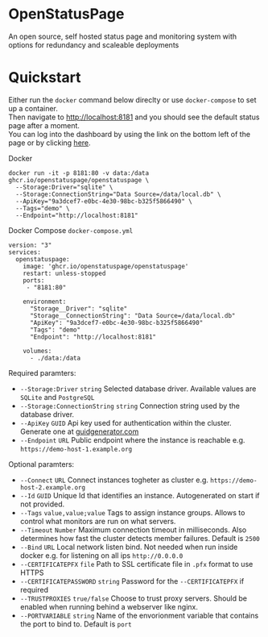 # OpenStatusPage
An open source, self hosted status page and monitoring system with options for redundancy and scaleable deployments  

# Quickstart
Either run the `docker` command below direclty or use `docker-compose` to set up a container.  
Then navigate to [http://localhost:8181](http://localhost:8181) and you should see the default status page after a moment.  
You can log into the dashboard by using the link on the bottom left of the page or by clicking [here](http://localhost:8181/dashboard).

Docker
```
docker run -it -p 8181:80 -v data:/data ghcr.io/openstatuspage/openstatuspage \
  --Storage:Driver="sqlite" \
  --Storage:ConnectionString="Data Source=/data/local.db" \
  --ApiKey="9a3dcef7-e0bc-4e30-98bc-b325f5866490" \
  --Tags="demo" \
  --Endpoint="http://localhost:8181"
```

Docker Compose `docker-compose.yml`
```
version: "3"
services:
  openstatuspage:
    image: 'ghcr.io/openstatuspage/openstatuspage'
    restart: unless-stopped
    ports:
     - "8181:80"

    environment:
      "Storage__Driver": "sqlite"
      "Storage__ConnectionString": "Data Source=/data/local.db"
      "ApiKey": "9a3dcef7-e0bc-4e30-98bc-b325f5866490"
      "Tags": "demo"
      "Endpoint": "http://localhost:8181"
      
    volumes:
      - ./data:/data
```

 Required paramters:
 - `--Storage:Driver` `string` Selected database driver. Available values are `SQLite` and `PostgreSQL`
 - `--Storage:ConnectionString` `string` Connection string used by the database driver.
 - `--ApiKey` `GUID` Api key used for authentication within the cluster. Generate one at [guidgenerator.com](https://www.guidgenerator.com)
 - `--Endpoint` `URL` Public endpoint where the instance is reachable e.g. `https://demo-host-1.example.org`

Optional paramters:
 - `--Connect` `URL` Connect instances togheter as cluster e.g. `https://demo-host-2.example.org`
 - `--Id` `GUID` Unique Id that identifies an instance. Autogenerated on start if not provided.
 - `--Tags` `value,value;value` Tags to assign instance groups. Allows to control what monitors are run on what servers.
 - `--Timeout` `Number` Maximum connection timeout in milliseconds. Also determines how fast the cluster detects member failures. Default is `2500`
 - `--Bind` `URL` Local network listen bind. Not needed when run inside docker e.g. for listening on all ips `http://0.0.0.0`
 - `--CERTIFICATEPFX` `file` Path to SSL certificate file in `.pfx` format to use HTTPS
 - `--CERTIFICATEPASSWORD` `string` Password for the `--CERTIFICATEPFX` if required
 - `--TRUSTPROXIES` `true/false` Choose to trust proxy servers. Should be enabled when running behind a webserver like nginx.
 - `--PORTVARIABLE` `string` Name of the envorionment variable that contains the port to bind to. Default is `port`
